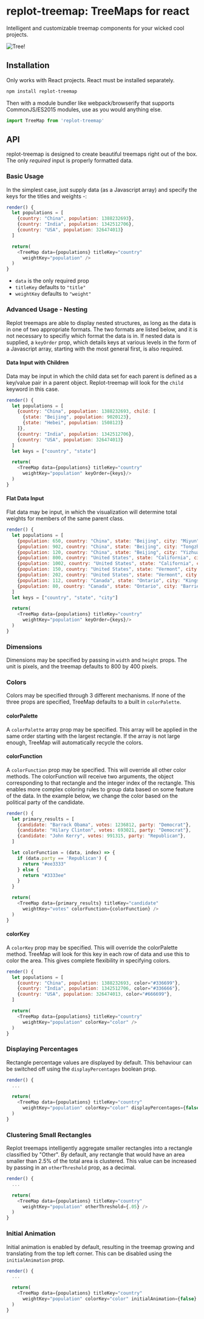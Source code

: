 # replot-treemap: TreeMaps for react
Intelligent and customizable treemap components for your wicked cool projects.

![Tree!](docs/img/tree-photo.jpg)

## Installation
Only works with React projects. React must be installed separately.
```bash
npm install replot-treemap
```

Then with a module bundler like webpack/browserify that supports CommonJS/ES2015
modules, use as you would anything else.

```javascript
import TreeMap from 'replot-treemap'
```

## API
replot-treemap is designed to create beautiful treemaps right out of the box.
The only *required* input is properly formatted data.

### Basic Usage
In the simplest case, just supply data (as a Javascript array) and specify the
keys for the titles and weights -:

```javascript
render() {
  let populations = [
    {country: "China", population: 1388232693},
    {country: "India", population: 1342512706},
    {country: "USA", population: 326474013}
  ]

  return(
    <TreeMap data={populations} titleKey="country"
      weightKey="population" />
  )
}
```

- `data` is the only required prop
- `titleKey` defaults to `"title"`
- `weightKey` defaults to `"weight"`

### Advanced Usage - Nesting
Replot treemaps are able to display nested structures, as long as the data is in
one of two appropriate formats. The two formats are listed below, and it is not
necessary to specifiy which format the data is in. If nested data is supplied,
a `keyOrder` prop, which details keys at various levels in the form of a
Javascript array, starting with the most general first, is also required.

#### Data Input with Children
Data may be input in which the child data set for each parent is defined as
a key/value pair in a parent object. Replot-treemap will look for the `child`
keyword in this case.

```javascript
render() {
  let populations = [
    {country: "China", population: 1388232693, child: [
      {state: "Beijing", population: 9020123},
      {state: "Hebei", population: 1508123}
    ]},
    {country: "India", population: 1342512706},
    {country: "USA", population: 326474013}
  ]
  let keys = ["country", "state"]

  return(
    <TreeMap data={populations} titleKey="country"
      weightKey="population" keyOrder={keys}/>
  )
}
```

#### Flat Data Input
Flat data may be input, in which the visualization will determine total weights
for members of the same parent class.

```javascript
render() {
  let populations = [
    {population: 650, country: "China", state: "Beijing", city: "Miyun"},
    {population: 902, country: "China", state: "Beijing", city: "Tongzhou"},
    {population: 120, country: "China", state: "Beijing", city: "Yizhuang"},
    {population: 800, country: "United States", state: "California", city: "San Francisco"},
    {population: 1002, country: "United States", state: "California", city: "Los Angeles"},
    {population: 150, country: "United States", state: "Vermont", city: "Newport"},
    {population: 202, country: "United States", state: "Vermont", city: "Montpelier"},
    {population: 112, country: "Canada", state: "Ontario", city: "Kingston"},
    {population: 80, country: "Canada", state: "Ontario", city: "Barrie"},
  ]
  let keys = ["country", "state", "city"]

  return(
    <TreeMap data={populations} titleKey="country"
      weightKey="population" keyOrder={keys}/>
  )
}
```

### Dimensions
Dimensions may be specified by passing in `width` and `height` props. The
unit is pixels, and the treemap defaults to 800 by 400 pixels.

### Colors
Colors may be specified through 3 different mechanisms.
If none of the three props are specified, TreeMap defaults to a built in
`colorPalette`.

#### colorPalette
A `colorPalette` array prop may be specified. This array will be applied in
the same order starting with the largest rectangle. If the array is not large
enough, TreeMap will automatically recycle the colors.

#### colorFunction
A `colorFunction` prop may be specified. This will override all other color
methods. The colorFunction will receive two arguments, the object
corresponding to that rectangle and the integer index of the rectangle.
This enables more complex coloring rules to group data based on some
feature of the data. In the example below, we change the color based
on the political party of the candidate.

```javascript
render() {
  let primary_results = [
    {candidate: "Barrack Obama", votes: 1236812, party: "Democrat"},
    {candidate: "Hilary Clinton", votes: 693021, party: "Democrat"},
    {candidate: "John Kerry", votes: 991315, party: "Republican"},
  ]

  let colorFunction = (data, index) => {
    if (data.party == 'Republican') {
      return "#ee3333"
    } else {
      return "#3333ee"
    }
  }

  return(
    <TreeMap data={primary_results} titleKey="candidate"
      weightKey="votes" colorFunction={colorFunction} />
  )
}
```

#### colorKey
A `colorKey` prop may be specified. This will override the colorPalette method.
TreeMap will look for this key in each row of data and use this to color the
area. This gives complete flexibility in specifying colors.

```javascript
render() {
  let populations = [
    {country: "China", population: 1388232693, color="#336699"},
    {country: "India", population: 1342512706, color="#336666"},
    {country: "USA", population: 326474013, color="#666699"},
  ]

  return(
    <TreeMap data={populations} titleKey="country"
      weightKey="population" colorKey="color" />
  )
}
```

### Displaying Percentages
Rectangle percentage values are displayed by default. This behaviour can be
switched off using the `displayPercentages` boolean prop.

```javascript
render() {
  ...

  return(
    <TreeMap data={populations} titleKey="country"
      weightKey="population" colorKey="color" displayPercentages={false} />
  )
}
```

### Clustering Small Rectangles
Replot treemaps intelligently aggregate smaller rectangles into a rectangle
classified by "Other". By default, any rectangle that would have an area smaller
than 2.5% of the total area is clustered. This value can be increased by passing
in an `otherThreshold` prop, as a decimal.

```javascript
render() {
  ...

  return(
    <TreeMap data={populations} titleKey="country"
      weightKey="population" otherThreshold={.05} />
  )
}
```

### Initial Animation
Initial animation is enabled by default, resulting in the treemap growing and
translating from the top left corner. This can be disabled using the `initialAnimation` prop.

```javascript
render() {
  ...

  return(
    <TreeMap data={populations} titleKey="country"
      weightKey="population" colorKey="color" initialAnimation={false} />
  )
}
```
